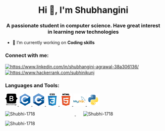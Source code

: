 <h1 align="center">Hi 👋, I'm Shubhangini</h1>
<h3 align="center">A passionate student in computer science. Have great interest in learning new technologies</h3>

- 🔭 I’m currently working on **Coding skills**

<h3 align="left">Connect with me:</h3>
<p align="left">
<a href="https://linkedin.com/in/https://www.linkedin.com/in/shubhangini-agrawal-38a306136/" target="blank"><img align="center" src="https://raw.githubusercontent.com/rahuldkjain/github-profile-readme-generator/master/src/images/icons/Social/linked-in-alt.svg" alt="https://www.linkedin.com/in/shubhangini-agrawal-38a306136/" height="30" width="40" /></a>
<a href="https://www.hackerrank.com/https://www.hackerrank.com/subhinikunj" target="blank"><img align="center" src="https://raw.githubusercontent.com/rahuldkjain/github-profile-readme-generator/master/src/images/icons/Social/hackerrank.svg" alt="https://www.hackerrank.com/subhinikunj" height="30" width="40" /></a>
</p>

<h3 align="left">Languages and Tools:</h3>
<p align="left"> <a href="https://getbootstrap.com" target="_blank" rel="noreferrer"> <img src="https://raw.githubusercontent.com/devicons/devicon/master/icons/bootstrap/bootstrap-plain-wordmark.svg" alt="bootstrap" width="40" height="40"/> </a> <a href="https://www.cprogramming.com/" target="_blank" rel="noreferrer"> <img src="https://raw.githubusercontent.com/devicons/devicon/master/icons/c/c-original.svg" alt="c" width="40" height="40"/> </a> <a href="https://www.w3schools.com/cpp/" target="_blank" rel="noreferrer"> <img src="https://raw.githubusercontent.com/devicons/devicon/master/icons/cplusplus/cplusplus-original.svg" alt="cplusplus" width="40" height="40"/> </a> <a href="https://www.w3schools.com/css/" target="_blank" rel="noreferrer"> <img src="https://raw.githubusercontent.com/devicons/devicon/master/icons/css3/css3-original-wordmark.svg" alt="css3" width="40" height="40"/> </a> <a href="https://www.w3.org/html/" target="_blank" rel="noreferrer"> <img src="https://raw.githubusercontent.com/devicons/devicon/master/icons/html5/html5-original-wordmark.svg" alt="html5" width="40" height="40"/> </a> <a href="https://www.mysql.com/" target="_blank" rel="noreferrer"> <img src="https://raw.githubusercontent.com/devicons/devicon/master/icons/mysql/mysql-original-wordmark.svg" alt="mysql" width="40" height="40"/> </a> 
 <a href="https://www.python.org" target="_blank"
            rel="noreferrer"> <img
            src="https://raw.githubusercontent.com/devicons/devicon/master/icons/python/python-original.svg"
            alt="python" width="40" height="40"</p>
<p><img align="left" style="width: 44.5%;"
        src="https://github-readme-stats.vercel.app/api/top-langs?username=Shubhi-1718&show_icons=true&locale=en&layout=compact"
        alt="Shubhi-1718"/></p>

<p>&nbsp;<img align="right" style="width: 50%;"
        src="https://github-readme-streak-stats.herokuapp.com/?user=Shubhi-1718&"
        alt="Shubhi-1718"/></p>

<p><img align="left" src="https://github-readme-stats.vercel.app/api?username=Shubhi-1718&show_icons=true&locale=en"
        alt="Shubhi-1718" /></p>
